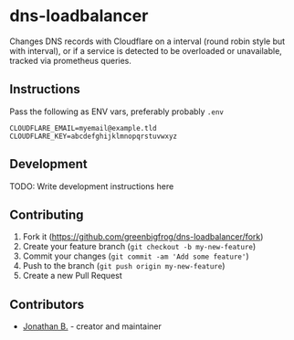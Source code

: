 # dns-loadbalancer

Changes DNS records with Cloudflare on a interval (round robin style but with interval), or if a service is detected to be overloaded or unavailable, tracked via prometheus queries.

## Instructions
Pass the following as ENV vars, preferably probably `.env`
```
CLOUDFLARE_EMAIL=myemail@example.tld
CLOUDFLARE_KEY=abcdefghijklmnopqrstuvwxyz
```

## Development

TODO: Write development instructions here

## Contributing

1. Fork it (<https://github.com/greenbigfrog/dns-loadbalancer/fork>)
2. Create your feature branch (`git checkout -b my-new-feature`)
3. Commit your changes (`git commit -am 'Add some feature'`)
4. Push to the branch (`git push origin my-new-feature`)
5. Create a new Pull Request

## Contributors

- [Jonathan B.](https://github.com/greenbigfrog) - creator and maintainer
